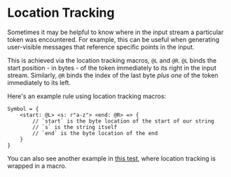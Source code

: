 # Location Tracking

Sometimes it may be helpful to know where in the input stream a particular
token was encountered. For example, this can be useful when generating
user-visible messages that reference specific points in the input.

This is achieved via the location tracking macros, `@L` and `@R`.  `@L`
binds the start position - in bytes - of the token immediately to its right
in the input stream. Similarly, `@R` binds the index of the last byte _plus
one_ of the token immediately to its left.

Here's an example rule using location tracking macros:

```lalrpop
Symbol = {
    <start: @L> <s: r"a-z"> <end: @R> => {
        // `start` is the byte location of the start of our string
        // `s` is the string itself
        // `end` is the byte location of the end
    }
}
```

You can also see another example in [this test](https://github.com/lalrpop/lalrpop/blob/master/lalrpop-test/src/intern_tok.lalrpop),
where location tracking is wrapped in a macro.
